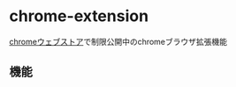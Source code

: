 # chrome-extension

[chromeウェブストア](https://chrome.google.com/webstore/detail/something-extension/mjfblacpanbakejbdjegimihjkpgoljo?hl=ja)で制限公開中のchromeブラウザ拡張機能

## 機能

